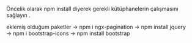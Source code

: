 

Öncelik olarak npm install diyerek gerekli kütüphanelerin çalışmasını sağlayın . 

eklemiş olduğum paketler ->  npm i ngx-pagination
                          ->  npm install jquery  
                            ->  npm i bootstrap-icons
                              -> npm install bootstrap 
